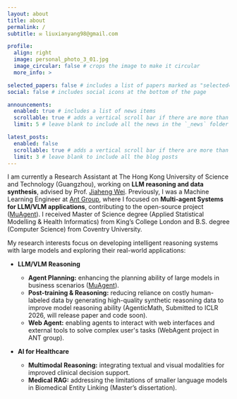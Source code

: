 ```yaml
---
layout: about
title: about
permalink: /
subtitle: ✉️ liuxianyang98@gmail.com

profile:
  align: right
  image: personal_photo_3_01.jpg
  image_circular: false # crops the image to make it circular
  more_info: >

selected_papers: false # includes a list of papers marked as "selected={true}"
social: false # includes social icons at the bottom of the page

announcements:
  enabled: true # includes a list of news items
  scrollable: true # adds a vertical scroll bar if there are more than 3 news items
  limit: 5 # leave blank to include all the news in the `_news` folder

latest_posts:
  enabled: false
  scrollable: true # adds a vertical scroll bar if there are more than 3 new posts items
  limit: 3 # leave blank to include all the blog posts
---
```


I am currently a Research Assistant at The Hong Kong University of Science and Technology (Guangzhou), working on **LLM reasoning and data synthesis**, advised by Prof. [Jiaheng Wei](https://sites.google.com/ucsc.edu/jiahengwei). Previously, I was a Machine Learning Engineer at [Ant Group](https://www.antgroup.com/en), where I focused on **Multi-agent Systems for LLM/VLM applications**, contributing to the open-source project ([MuAgent](https://github.com/codefuse-ai/CodeFuse-muAgent/tree/main)). I received Master of Science degree (Applied Statistical Modelling & Health Informatics) from King’s College London and B.S. degree (Computer Science) from Coventry University.

My research interests focus on developing intelligent reasoning systems with large models and exploring their real-world applications:

- **LLM/VLM Reasoning**  
  - **Agent Planning:** enhancing the planning ability of large models in business scenarios ([MuAgent](https://github.com/codefuse-ai/CodeFuse-muAgent/tree/main)).  
  - **Post-training & Reasoning:** reducing reliance on costly human-labeled data by generating high-quality synthetic reasoning data to improve model reasoning ability (AgenticMath, Submitted to ICLR 2026, will release paper and code soon).  
  - **Web Agent:** enabling agents to interact with web interfaces and external tools to solve complex user's tasks (WebAgent project in ANT group).  

- **AI for Healthcare**  
  - **Multimodal Reasoning:** integrating textual and visual modalities for improved clinical decision support.  
  - **Medical RAG:** addressing the limitations of smaller language models in Biomedical Entity Linking (Master’s dissertation).


